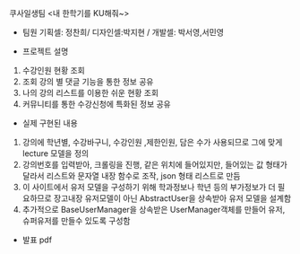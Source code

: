 쿠사일생팀 <내 한학기를 KU해줘~>

- 팀원
기획셀: 정찬희/ 디자인셀:박지현 / 개발셀: 박서영,서민영

- 프로젝트 설명
1. 수강인원 현황 조회
2. 조회 강의 별 댓글 기능을 통한 정보 공유
3. 나의 강의 리스트를 이용한 쉬운 현황 조회
4. 커뮤니티를 통한 수강신청에 특화된 정보 공유

- 실제 구현된 내용
1. 강의에 학년별, 수강바구니, 수강인원 ,제한인원, 담은 수가 사용되므로 그에 맞게 lecture 모델을 정의
2. 강의번호를 입력받아, 크롤링을 진행, 같은 위치에 들어있지만, 들어있는 값 형태가 달라서 리스트와 문자열 내장 함수로 조작, json 형태 리스트로 만듬
3. 이 사이트에서 유저 모델을 구성하기 위해 학과정보나 학년 등의 부가정보가 더 필요하므로 장고내장 유저모델이 아닌 AbstractUser을 상속받아 유저 모델을 설계함
4. 추가적으로 BaseUserManager을 상속받은 UserManager객체를 만들어 유저, 슈퍼유저를 만들수 있도록 구성함

- 발표 pdf


